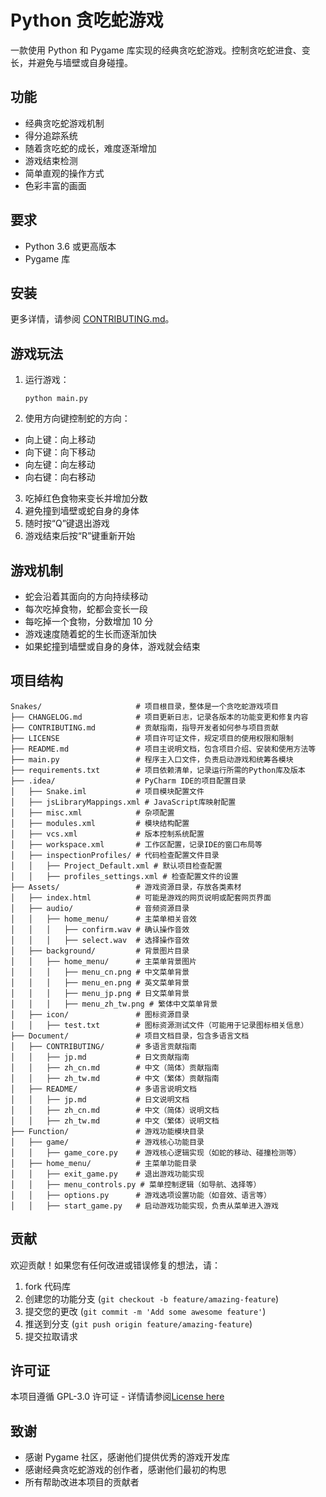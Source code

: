 # Python 贪吃蛇游戏

一款使用 Python 和 Pygame 库实现的经典贪吃蛇游戏。控制贪吃蛇进食、变长，并避免与墙壁或自身碰撞。

## 功能

- 经典贪吃蛇游戏机制
- 得分追踪系统
- 随着贪吃蛇的成长，难度逐渐增加
- 游戏结束检测
- 简单直观的操作方式
- 色彩丰富的画面

## 要求

- Python 3.6 或更高版本
- Pygame 库

## 安装

更多详情，请参阅 [CONTRIBUTING.md](../CONTRIBUTING/zh_cn.md)。

## 游戏玩法

1. 运行游戏：
   ```
   python main.py
   ```

2. 使用方向键控制蛇的方向：
  - 向上键：向上移动
  - 向下键：向下移动
  - 向左键：向左移动
  - 向右键：向右移动

3. 吃掉红色食物来变长并增加分数
4. 避免撞到墙壁或蛇自身的身体
5. 随时按“Q”键退出游戏
6. 游戏结束后按“R”键重新开始

## 游戏机制

- 蛇会沿着其面向的方向持续移动
- 每次吃掉食物，蛇都会变长一段
- 每吃掉一个食物，分数增加 10 分
- 游戏速度随着蛇的生长而逐渐加快
- 如果蛇撞到墙壁或自身的身体，游戏就会结束

## 项目结构

```
Snakes/                     # 项目根目录，整体是一个贪吃蛇游戏项目
├── CHANGELOG.md            # 项目更新日志，记录各版本的功能变更和修复内容
├── CONTRIBUTING.md         # 贡献指南，指导开发者如何参与项目贡献
├── LICENSE                 # 项目许可证文件，规定项目的使用权限和限制
├── README.md               # 项目主说明文档，包含项目介绍、安装和使用方法等
├── main.py                 # 程序主入口文件，负责启动游戏和统筹各模块
├── requirements.txt        # 项目依赖清单，记录运行所需的Python库及版本
├── .idea/                  # PyCharm IDE的项目配置目录
│   ├── Snake.iml           # 项目模块配置文件
│   ├── jsLibraryMappings.xml # JavaScript库映射配置
│   ├── misc.xml            # 杂项配置
│   ├── modules.xml         # 模块结构配置
│   ├── vcs.xml             # 版本控制系统配置
│   ├── workspace.xml       # 工作区配置，记录IDE的窗口布局等
│   ├── inspectionProfiles/ # 代码检查配置文件目录
│   │   ├── Project_Default.xml # 默认项目检查配置
│   │   ├── profiles_settings.xml # 检查配置文件的设置
├── Assets/                 # 游戏资源目录，存放各类素材
│   ├── index.html          # 可能是游戏的网页说明或配套网页界面
│   ├── audio/              # 音频资源目录
│   │   ├── home_menu/      # 主菜单相关音效
│   │   │   ├── confirm.wav # 确认操作音效
│   │   │   ├── select.wav  # 选择操作音效
│   ├── background/         # 背景图片目录
│   │   ├── home_menu/      # 主菜单背景图片
│   │   │   ├── menu_cn.png # 中文菜单背景
│   │   │   ├── menu_en.png # 英文菜单背景
│   │   │   ├── menu_jp.png # 日文菜单背景
│   │   │   ├── menu_zh_tw.png # 繁体中文菜单背景
│   ├── icon/               # 图标资源目录
│   │   ├── test.txt        # 图标资源测试文件（可能用于记录图标相关信息）
├── Document/               # 项目文档目录，包含多语言文档
│   ├── CONTRIBUTING/       # 多语言贡献指南
│   │   ├── jp.md           # 日文贡献指南
│   │   ├── zh_cn.md        # 中文（简体）贡献指南
│   │   ├── zh_tw.md        # 中文（繁体）贡献指南
│   ├── README/             # 多语言说明文档
│   │   ├── jp.md           # 日文说明文档
│   │   ├── zh_cn.md        # 中文（简体）说明文档
│   │   ├── zh_tw.md        # 中文（繁体）说明文档
├── Function/               # 游戏功能模块目录
│   ├── game/               # 游戏核心功能目录
│   │   ├── game_core.py    # 游戏核心逻辑实现（如蛇的移动、碰撞检测等）
│   ├── home_menu/          # 主菜单功能目录
│   │   ├── exit_game.py    # 退出游戏功能实现
│   │   ├── menu_controls.py # 菜单控制逻辑（如导航、选择等）
│   │   ├── options.py      # 游戏选项设置功能（如音效、语言等）
│   │   ├── start_game.py   # 启动游戏功能实现，负责从菜单进入游戏
```

## 贡献

欢迎贡献！如果您有任何改进或错误修复的想法，请：

1. fork 代码库
2. 创建您的功能分支 (`git checkout -b feature/amazing-feature`)
3. 提交您的更改 (`git commit -m 'Add some awesome feature'`)
4. 推送到分支 (`git push origin feature/amazing-feature`)
5. 提交拉取请求

## 许可证

本项目遵循 GPL-3.0 许可证 - 详情请参阅[License here](../../LICENSE)

## 致谢

- 感谢 Pygame 社区，感谢他们提供优秀的游戏开发库
- 感谢经典贪吃蛇游戏的创作者，感谢他们最初的构思
- 所有帮助改进本项目的贡献者